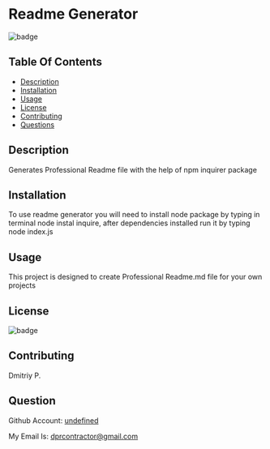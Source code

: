 # Readme Generator
![badge](https://img.shields.io/badge/license-MIT-success)

## Table Of Contents
- [Description](#Description)
- [Installation](#Installation)
- [Usage](#Usage)
- [License](#License)
- [Contributing](#Contributing)
- [Questions](#Questions)

## Description
Generates Professional Readme file with the help of npm inquirer package

## Installation
To use readme generator you will need to install node package by typing in terminal node instal inquire, after dependencies installed run it by typing node index.js 

## Usage
This project is designed to create Professional Readme.md file for your own projects 

## License
![badge](https://img.shields.io/badge/license-MIT-success)

## Contributing
Dmitriy P.

## Question

Github Account: [undefined](https://github.com/undefined)

My Email Is: dprcontractor@gmail.com
